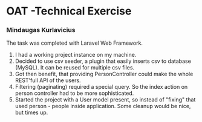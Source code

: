 # OAT -Technical Exercise

### Mindaugas Kurlavicius

The task was completed with Laravel Web Framework.

1. I had a working project instance on my machine.
2. Decided to use csv seeder, a plugin that easily inserts
csv to database (MySQL). It can be reused for multiple csv files. 
3. Got then benefit, that providing PersonController could make
the whole REST'full API of the users.
4. Filtering (paginating) required a special query. So the index action on
person controller had to be more sophisticated.
5. Started the project with a User model present, so instead of "fixing" that
used person - people inside application. Some cleanup would be nice, but times up.
